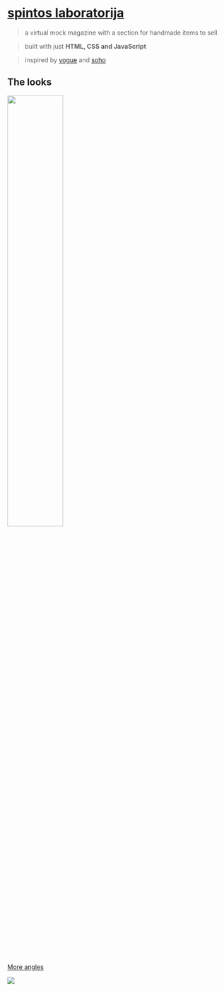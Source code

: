 # [spintos laboratorija](https://sunny-github-acc.github.io/spintos-laboratorija/pages/stilius.html)
> a virtual mock magazine with a section for handmade items to sell

> built with just **HTML, CSS and JavaScript**

> inspired by [vogue](vogue.com/?us_site=y) and [soho](https://www.sohosohoboutique.com/en/shoes/boots/)

## The looks
<img src="https://user-images.githubusercontent.com/54981869/109700943-178a0280-7b9b-11eb-84ae-02825dfe1996.png" width=50% height=50%>

[More angles](https://user-images.githubusercontent.com/54981869/109701443-adbe2880-7b9b-11eb-834f-7d97d96722f4.mp4)<br/>

![](https://user-images.githubusercontent.com/54981869/109705144-1ad3bd00-7ba0-11eb-9e57-066e7d8f74b6.gif)

